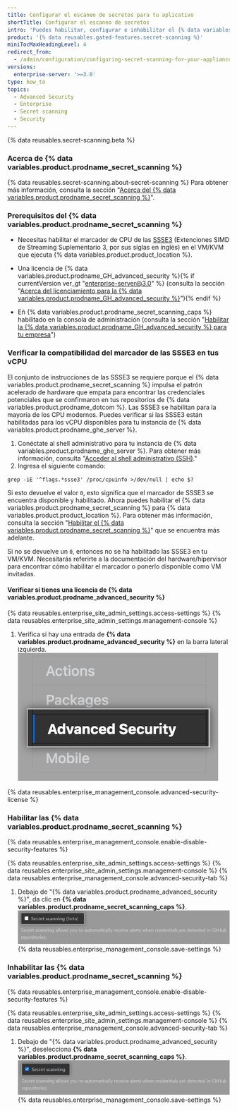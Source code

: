 ```yaml
---
title: Configurar el escaneo de secretos para tu aplicativo
shortTitle: Configurar el escaneo de secretos
intro: 'Puedes habilitar, configurar e inhabilitar el {% data variables.product.prodname_secret_scanning %} para {% data variables.product.product_location %}. {% data variables.product.prodname_secret_scanning_caps %} permite a los usuarios escanear código para los secretos que se confirmaron por accidente.'
product: '{% data reusables.gated-features.secret-scanning %}'
miniTocMaxHeadingLevel: 4
redirect_from:
  - /admin/configuration/configuring-secret-scanning-for-your-appliance
versions:
  enterprise-server: '>=3.0'
type: how_to
topics:
  - Advanced Security
  - Enterprise
  - Secret scanning
  - Security
---
```


{% data reusables.secret-scanning.beta %}

### Acerca de {% data variables.product.prodname_secret_scanning %}

{% data reusables.secret-scanning.about-secret-scanning %} Para obtener más información, consulta la sección "[Acerca del {% data variables.product.prodname_secret_scanning %}](/github/administering-a-repository/about-secret-scanning)".

### Prerequisitos del {% data variables.product.prodname_secret_scanning %}


- Necesitas habilitar el marcador de CPU de las [SSSE3](https://www.intel.com/content/dam/www/public/us/en/documents/manuals/64-ia-32-architectures-optimization-manual.pdf#G3.1106470) (Extenciones SIMD de Streaming Suplementario 3, por sus siglas en inglés) en el VM/KVM que ejecuta {% data variables.product.product_location %}.

- Una licencia de {% data variables.product.prodname_GH_advanced_security %}{% if currentVersion ver_gt "enterprise-server@3.0" %} (consulta la sección "[Acerca del licenciamiento para la {% data variables.product.prodname_GH_advanced_security %}](/admin/advanced-security/about-licensing-for-github-advanced-security)"){% endif %}

- Eñ {% data variables.product.prodname_secret_scanning_caps %} habilitado en la consola de administración (consulta la sección "[Habilitar la {% data variables.product.prodname_GH_advanced_security %} para tu empresa](/admin/advanced-security/enabling-github-advanced-security-for-your-enterprise)")

### Verificar la compatibilidad del marcador de las SSSE3 en tus vCPU

El conjunto de instrucciones de las SSSE3 se requiere porque el {% data variables.product.prodname_secret_scanning %} impulsa el patrón acelerado de hardware que empata para encontrar las credenciales potenciales que se confirmaron en tus repositorios de {% data variables.product.prodname_dotcom %}. Las SSSE3 se habilitan para la mayoría de los CPU modernos. Puedes verificar si las SSSE3 están habilitadas para los vCPU disponibles para tu instancia de {% data variables.product.prodname_ghe_server %}.

1. Conéctate al shell administrativo para tu instancia de {% data variables.product.prodname_ghe_server %}. Para obtener más información, consulta "[Acceder al shell administrativo (SSH)](/admin/configuration/accessing-the-administrative-shell-ssh)."
2. Ingresa el siguiente comando:

```shell
grep -iE '^flags.*ssse3' /proc/cpuinfo >/dev/null | echo $?
```

Si esto devuelve el valor `0`, esto significa que el marcador de SSSE3 se encuentra disponible y habilitado. Ahora puedes habilitar el {% data variables.product.prodname_secret_scanning %} para {% data variables.product.product_location %}. Para obtener más información, consulta la sección "[Habilitar el {% data variables.product.prodname_secret_scanning %}](#enabling-secret-scanning)" que se encuentra más adelante.

Si no se devuelve un `0`, entonces no se ha habilitado las SSSE3 en tu VM/KVM. Necesitarás referirte a la documentación del hardware/hípervisor para encontrar cómo habilitar el marcador o ponerlo disponible como VM invitadas.

#### Verificar si tienes una licencia de {% data variables.product.prodname_advanced_security %}

{% data reusables.enterprise_site_admin_settings.access-settings %}
{% data reusables.enterprise_site_admin_settings.management-console %}
1. Verifica si hay una entrada de **{% data variables.product.prodname_advanced_security %}** en la barra lateral izquierda. ![Barra lateral de seguridad avanzada](/assets/images/enterprise/management-console/sidebar-advanced-security.png)

{% data reusables.enterprise_management_console.advanced-security-license %}

### Habilitar las {% data variables.product.prodname_secret_scanning %}

{% data reusables.enterprise_management_console.enable-disable-security-features %}

{% data reusables.enterprise_site_admin_settings.access-settings %}
{% data reusables.enterprise_site_admin_settings.management-console %}
{% data reusables.enterprise_management_console.advanced-security-tab %}
1. Debajo de "{% data variables.product.prodname_advanced_security %}", da clic en **{% data variables.product.prodname_secret_scanning_caps %}**. ![Casilla para habilitar o inhabilitar el {% data variables.product.prodname_secret_scanning %}](/assets/images/enterprise/management-console/enable-secret-scanning-checkbox.png)
{% data reusables.enterprise_management_console.save-settings %}

### Inhabilitar las {% data variables.product.prodname_secret_scanning %}

{% data reusables.enterprise_management_console.enable-disable-security-features %}

{% data reusables.enterprise_site_admin_settings.access-settings %}
{% data reusables.enterprise_site_admin_settings.management-console %}
{% data reusables.enterprise_management_console.advanced-security-tab %}
1. Debajo de "{% data variables.product.prodname_advanced_security %}", deselecciona **{% data variables.product.prodname_secret_scanning_caps %}**. ![Casilla para habilitar o inhabilitar el {% data variables.product.prodname_secret_scanning %}](/assets/images/enterprise/management-console/secret-scanning-disable.png)
{% data reusables.enterprise_management_console.save-settings %}
